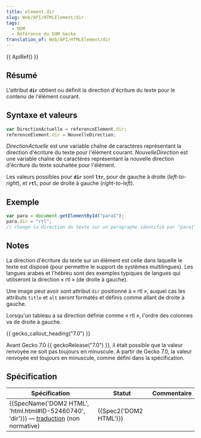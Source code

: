 ```yaml
---
title: element.dir
slug: Web/API/HTMLElement/dir
tags:
  - DOM
  - Référence_du_DOM_Gecko
translation_of: Web/API/HTMLElement/dir
---
```

{{ ApiRef() }}

## Résumé

L'attribut **`dir`** obtient ou définit la direction d'écriture du texte pour le contenu de l'élément courant.

## Syntaxe et valeurs

```js
var DirectionActuelle = referenceElement.dir;
referenceElement.dir = NouvelleDirection;
```

_DirectionActuelle_ est une variable chaîne de caractères représentant la direction d'écriture du texte pour l'élément courant. _NouvelleDirection_ est une variable chaîne de caractères représentant la nouvelle direction d'écriture du texte souhaitée pour l'élément.

Les valeurs possibles pour **`dir`** sont **`ltr`**, pour de gauche à droite (_left-to-right_), et **`rtl`**, pour de droite à gauche (_right-to-left_).

## Exemple

```js
var para = document.getElementById("para1");
para.dir = "rtl";
// change la direction du texte sur un paragraphe identifié par "para1"
```

## Notes

La direction d'écriture du texte sur un élément est celle dans laquelle le texte est disposé (pour permettre le support de systèmes multilingues). Les langues arabes et l'hébreu sont des exemples typiques de langues qui utiliseront la direction «&nbsp;rtl&nbsp;» (de droite à gauche).

Une image peut avoir sont attribut `dir` positionné à «&nbsp;rtl&nbsp;», auquel cas les attributs `title` et `alt` seront formatés et définis comme allant de droite à gauche.

Lorsqu'un tableau a sa direction définie comme «&nbsp;rtl&nbsp;», l'ordre des colonnes va de droite à gauche.

{{ gecko_callout_heading("7.0") }}

Avant Gecko 7.0 {{ geckoRelease("7.0") }}, il était possible que la valeur renvoyée ne soit pas toujours en minuscule. A partir de Gecko 7.0, la valeur renvoyée est toujours en minuscule, comme défini dans la spécification.

## Spécification

| Spécification                                                                                                                                                                  | Statut                       | Commentaire |
| ------------------------------------------------------------------------------------------------------------------------------------------------------------------------------ | ---------------------------- | ----------- |
| {{SpecName('DOM2 HTML', 'html.html#ID-52460740', 'dir')}} — [traduction](http://www.yoyodesign.org/doc/w3c/dom2-html/html.html#ID-52460740) (non normative) | {{Spec2('DOM2 HTML')}} |             |
